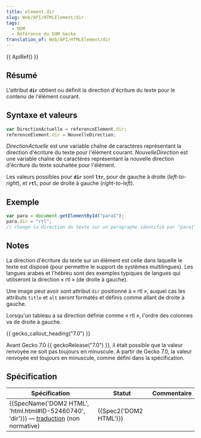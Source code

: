 ```yaml
---
title: element.dir
slug: Web/API/HTMLElement/dir
tags:
  - DOM
  - Référence_du_DOM_Gecko
translation_of: Web/API/HTMLElement/dir
---
```

{{ ApiRef() }}

## Résumé

L'attribut **`dir`** obtient ou définit la direction d'écriture du texte pour le contenu de l'élément courant.

## Syntaxe et valeurs

```js
var DirectionActuelle = referenceElement.dir;
referenceElement.dir = NouvelleDirection;
```

_DirectionActuelle_ est une variable chaîne de caractères représentant la direction d'écriture du texte pour l'élément courant. _NouvelleDirection_ est une variable chaîne de caractères représentant la nouvelle direction d'écriture du texte souhaitée pour l'élément.

Les valeurs possibles pour **`dir`** sont **`ltr`**, pour de gauche à droite (_left-to-right_), et **`rtl`**, pour de droite à gauche (_right-to-left_).

## Exemple

```js
var para = document.getElementById("para1");
para.dir = "rtl";
// change la direction du texte sur un paragraphe identifié par "para1"
```

## Notes

La direction d'écriture du texte sur un élément est celle dans laquelle le texte est disposé (pour permettre le support de systèmes multilingues). Les langues arabes et l'hébreu sont des exemples typiques de langues qui utiliseront la direction «&nbsp;rtl&nbsp;» (de droite à gauche).

Une image peut avoir sont attribut `dir` positionné à «&nbsp;rtl&nbsp;», auquel cas les attributs `title` et `alt` seront formatés et définis comme allant de droite à gauche.

Lorsqu'un tableau a sa direction définie comme «&nbsp;rtl&nbsp;», l'ordre des colonnes va de droite à gauche.

{{ gecko_callout_heading("7.0") }}

Avant Gecko 7.0 {{ geckoRelease("7.0") }}, il était possible que la valeur renvoyée ne soit pas toujours en minuscule. A partir de Gecko 7.0, la valeur renvoyée est toujours en minuscule, comme défini dans la spécification.

## Spécification

| Spécification                                                                                                                                                                  | Statut                       | Commentaire |
| ------------------------------------------------------------------------------------------------------------------------------------------------------------------------------ | ---------------------------- | ----------- |
| {{SpecName('DOM2 HTML', 'html.html#ID-52460740', 'dir')}} — [traduction](http://www.yoyodesign.org/doc/w3c/dom2-html/html.html#ID-52460740) (non normative) | {{Spec2('DOM2 HTML')}} |             |
